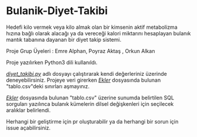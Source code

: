 # Bulanik-Diyet-Takibi
Hedefi kilo vermek veya kilo almak olan bir kimsenin aktif metabolizma hızına bağlı
olarak alacağı ya da vereceği kalori miktarını
hesaplayan bulanık mantık tabanına dayanan bir
diyet takip sistemi.

Proje Grup Üyeleri : Emre Alphan, Poyraz Aktaş , Orkun Alkan 

Proje yazılırken Python3 dili kullanıldı.

[*diyet_takibi.py*](https://github.com/poyrazaktas/Bulanik-Diyet-Takibi/blob/master/diyet_takibi.py) adlı dosyayı çalıştırarak kendi değerleriniz üzerinde deneyebilirsiniz.
Projeye veri girerken [*Ekler*](https://github.com/poyrazaktas/Bulanik-Diyet-Takibi/tree/master/Ekler) dosyasında bulunan "tablo.csv"deki sınırları aşmayınız.

[*Ekler*](https://github.com/poyrazaktas/Bulanik-Diyet-Takibi/tree/master/Ekler) dosyasında bulunan "tablo.csv" üzerine sunumda belirtilen SQL sorguları yazılınca
bulanık kümelerin dilsel değişkenleri için seçilecek aralıklar belirlendi. 

Herhangi bir geliştirme için pr oluşturabilir ya da herhangi bir sorun için issue açabilirsiniz.
